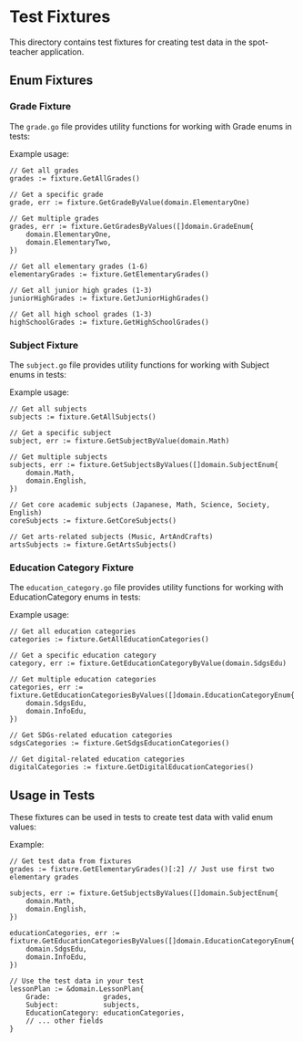# Test Fixtures

This directory contains test fixtures for creating test data in the spot-teacher application.

## Enum Fixtures

### Grade Fixture

The `grade.go` file provides utility functions for working with Grade enums in tests:

Example usage:
```
// Get all grades
grades := fixture.GetAllGrades()

// Get a specific grade
grade, err := fixture.GetGradeByValue(domain.ElementaryOne)

// Get multiple grades
grades, err := fixture.GetGradesByValues([]domain.GradeEnum{
    domain.ElementaryOne,
    domain.ElementaryTwo,
})

// Get all elementary grades (1-6)
elementaryGrades := fixture.GetElementaryGrades()

// Get all junior high grades (1-3)
juniorHighGrades := fixture.GetJuniorHighGrades()

// Get all high school grades (1-3)
highSchoolGrades := fixture.GetHighSchoolGrades()
```

### Subject Fixture

The `subject.go` file provides utility functions for working with Subject enums in tests:

Example usage:
```
// Get all subjects
subjects := fixture.GetAllSubjects()

// Get a specific subject
subject, err := fixture.GetSubjectByValue(domain.Math)

// Get multiple subjects
subjects, err := fixture.GetSubjectsByValues([]domain.SubjectEnum{
    domain.Math,
    domain.English,
})

// Get core academic subjects (Japanese, Math, Science, Society, English)
coreSubjects := fixture.GetCoreSubjects()

// Get arts-related subjects (Music, ArtAndCrafts)
artsSubjects := fixture.GetArtsSubjects()
```

### Education Category Fixture

The `education_category.go` file provides utility functions for working with EducationCategory enums in tests:

Example usage:
```
// Get all education categories
categories := fixture.GetAllEducationCategories()

// Get a specific education category
category, err := fixture.GetEducationCategoryByValue(domain.SdgsEdu)

// Get multiple education categories
categories, err := fixture.GetEducationCategoriesByValues([]domain.EducationCategoryEnum{
    domain.SdgsEdu,
    domain.InfoEdu,
})

// Get SDGs-related education categories
sdgsCategories := fixture.GetSdgsEducationCategories()

// Get digital-related education categories
digitalCategories := fixture.GetDigitalEducationCategories()
```

## Usage in Tests

These fixtures can be used in tests to create test data with valid enum values:

Example:
```
// Get test data from fixtures
grades := fixture.GetElementaryGrades()[:2] // Just use first two elementary grades

subjects, err := fixture.GetSubjectsByValues([]domain.SubjectEnum{
    domain.Math,
    domain.English,
})

educationCategories, err := fixture.GetEducationCategoriesByValues([]domain.EducationCategoryEnum{
    domain.SdgsEdu,
    domain.InfoEdu,
})

// Use the test data in your test
lessonPlan := &domain.LessonPlan{
    Grade:             grades,
    Subject:           subjects,
    EducationCategory: educationCategories,
    // ... other fields
}
```
